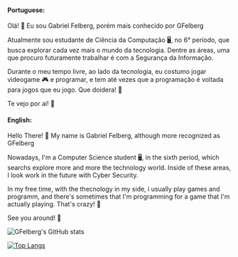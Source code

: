 #### **Portuguese:**

Olá! 👋 Eu sou Gabriel Felberg, porém mais conhecido por GFelberg

Atualmente sou estudante de Ciência da Computação 🖥️, no 6° período, que busca explorar cada vez mais o mundo da tecnologia. Dentre as áreas, uma que procuro futuramente trabalhar é com a Segurança da Informação.

Durante o meu tempo livre, ao lado da tecnologia, eu costumo jogar videogame 🎮 e programar, e tem até vezes que a programação é voltada para jogos que eu jogo. Que doidera! 🤣

Te vejo por aí! 👋

#### **English:** 

Hello There! 👋 My name is Gabriel Felberg, although more recognized as GFelberg

Nowadays, I'm a Computer Science student 🖥️, in the sixth period, which searchs explore more and more the technology world. Inside of these areas, I look work in the future with Cyber Security.

In my free time, with the thecnology in my side, i usually play games and programm, and there's sometimes that I'm programming for a game that I'm actually playing. That's crazy! 🤣

See you around! 👋

![GFelberg's GitHub stats](https://github-readme-stats.vercel.app/api?username=GFelberg&show_icons=true&theme=radical)

[![Top Langs](https://github-readme-stats.vercel.app/api/top-langs/?username=GFelberg&langs_count=5)](https://github.com/anuraghazra/github-readme-stats)

<!--
**GFelberg/GFelberg** is a ✨ _special_ ✨ repository because its `README.md` (this file) appears on your GitHub profile.




Here are some ideas to get you started:

- 🔭 I’m currently working on ...
- 🌱 I’m currently learning ...
- 👯 I’m looking to collaborate on ...
- 🤔 I’m looking for help with ...
- 💬 Ask me about ...
- 📫 How to reach me: ...
- 😄 Pronouns: ...
- ⚡ Fun fact: ...
-->
